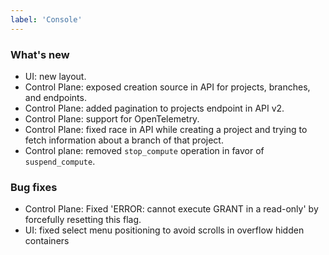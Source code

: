 ```yaml
---
label: 'Console'
---
```


### What's new

- UI: new layout.
- Control Plane: exposed creation source in API for projects, branches, and endpoints.
- Control Plane: added pagination to projects endpoint in API v2.
- Control Plane: support for OpenTelemetry.
- Control Plane: fixed race in API while creating a project and trying to fetch information about a branch of that project.
- Control plane: removed `stop_compute` operation in favor of `suspend_compute`.

### Bug fixes

- Control Plane: Fixed 'ERROR: cannot execute GRANT in a read-only' by forcefully resetting this flag.
- UI: fixed select menu positioning to avoid scrolls in overflow hidden containers
